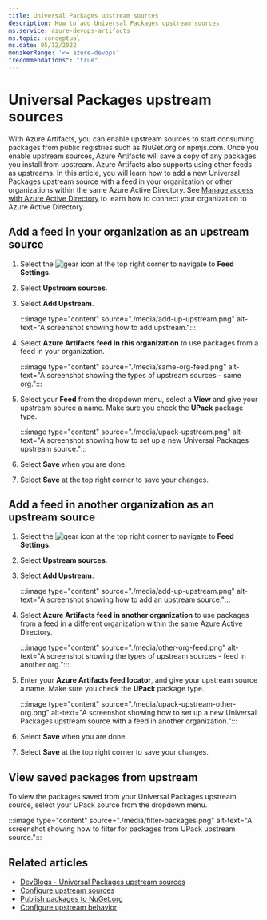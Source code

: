 ```yaml
---
title: Universal Packages upstream sources
description: How to add Universal Packages upstream sources
ms.service: azure-devops-artifacts
ms.topic: conceptual
ms.date: 05/12/2022
monikerRange: '<= azure-devops'
"recommendations": "true"
---
```


# Universal Packages upstream sources

With Azure Artifacts, you can enable upstream sources to start consuming packages from public registries such as NuGet.org or npmjs.com. Once you enable upstream sources, Azure Artifacts will save a copy of any packages you install from upstream. Azure Artifacts also supports using other feeds as upstreams. In this article, you will learn how to add a new Universal Packages upstream source with a feed in your organization or other organizations within the same Azure Active Directory. See [Manage access with Azure Active Directory](../../organizations/accounts/connect-organization-to-azure-ad.md) to learn how to connect your organization to Azure Active Directory.

## Add a feed in your organization as an upstream source

1. Select the ![gear icon](../../media/icons/gear-icon.png) at the top right corner to navigate to **Feed Settings**.

1. Select **Upstream sources**.

1. Select **Add Upstream**.

    :::image type="content" source="./media/add-up-upstream.png" alt-text="A screenshot showing how to add upstream.":::

1. Select **Azure Artifacts feed in this organization** to use packages from a feed in your organization.

    :::image type="content" source="./media/same-org-feed.png" alt-text="A screenshot showing the types of upstream sources - same org.":::

1. Select your **Feed** from the dropdown menu, select a **View** and give your upstream source a name. Make sure you check the **UPack** package type.

    :::image type="content" source="./media/upack-upstream.png" alt-text="A screenshot showing how to set up a new Universal Packages upstream source.":::

1. Select **Save** when you are done.

1. Select **Save** at the top right corner to save your changes.

## Add a feed in another organization as an upstream source

1. Select the ![gear icon](../../media/icons/gear-icon.png) at the top right corner to navigate to **Feed Settings**.

1. Select **Upstream sources**.

1. Select **Add Upstream**.

    :::image type="content" source="./media/add-up-upstream.png" alt-text="A screenshot showing how to add an upstream source.":::

1. Select **Azure Artifacts feed in another organization** to use packages from a feed in a different organization within the same Azure Active Directory.

    :::image type="content" source="./media/other-org-feed.png" alt-text="A screenshot showing the types of upstream sources - feed in another org.":::

1. Enter your **Azure Artifacts feed locator**, and give your upstream source a name. Make sure you check the **UPack** package type.

    :::image type="content" source="./media/upack-upstream-other-org.png" alt-text="A screenshot showing how to set up a new Universal Packages upstream source with a feed in another organization.":::

1. Select **Save** when you are done.

1. Select **Save** at the top right corner to save your changes.

## View saved packages from upstream

To view the packages saved from your Universal Packages upstream source, select your UPack source from the dropdown menu.

:::image type="content" source="./media/filter-packages.png" alt-text="A screenshot showing how to filter for packages from UPack upstream source.":::

## Related articles

- [DevBlogs - Universal Packages upstream sources](https://devblogs.microsoft.com/devops/azure-artifacts-introduces-new-upstreaming-capabilities/)
- [Configure upstream sources](../how-to/set-up-upstream-sources.md)
- [Publish packages to NuGet.org](../nuget/publish-to-nuget-org.md)
- [Configure upstream behavior](../concepts/upstream-behavior.md)